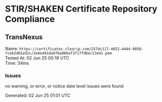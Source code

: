 # STIR/SHAKEN Certificate Repository Compliance

## TransNexus

Name: `https://certificates.clearip.com/257dc117-4652-4444-9058-fceb2d81e92c/2e6e441da97ba886af3717fd6ec13e41.pem`\
Tested At: 02 Jun 25 00:19 UTC\
Time: 34ms

### Issues

no warning, or error, or notice date level issues were found

Generated: 02 Jun 25 01:01 UTC